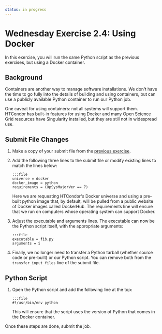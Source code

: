 ```yaml
---
status: in progress
---
```


<style type="text/css"> pre em { font-style: normal; background-color: yellow; } pre strong { font-style: normal; font-weight: bold; color: #008; } </style>

Wednesday Exercise 2.4: Using Docker
====================================

In this exercise, you will run the same Python script as the previous exercises, but using a Docker container.

Background
----------

Containers are another way to manage software installations. We don't have the time to go fully into the details of building and using containers, but can use a publicly available Python container to run our Python job.

One caveat for using containers: not all systems will support them. HTCondor has built-in features for using Docker and many Open Science Grid resources have Singularity installed, but they are still not in widespread use.

Submit File Changes
-------------------

1.  Make a copy of your submit file from the [previous exercise](materials/day3/part2-ex3-python-install.md).
1.  Add the following three lines to the submit file or modify existing lines to match the lines below: 

		:::file
		universe = docker
		docker_image = python
		requirements = (OpSysMajorVer == 7)

	Here we are requesting HTCondor's Docker universe and using a pre-built python image that, by default, will be pulled from a public website of Docker images called DockerHub.  The requirements line will ensure that we run on computers whose operating system can support Docker.

1.  Adjust the executable and arguments lines. The executable can now be the Python script itself, with the appropriate arguments: 

		:::file
		executable = fib.py
		arguments = 5

1.  Finally, we no longer need to transfer a Python tarball (whether source code or pre-built) or our Python script. You can remove both from the `transfer_input_files` line of the submit file.

Python Script
-------------

1.  Open the Python script and add the following line at the top: 

		:::file
		#!/usr/bin/env python

	This will ensure that the script uses the version of Python that comes in the Docker container.

Once these steps are done, submit the job.

